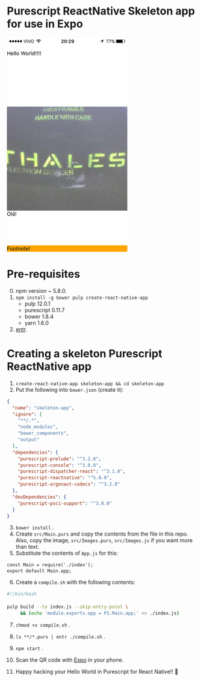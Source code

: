 # Purescript ReactNative Skeleton app for use in Expo

![screenshot for iOS Expo](screenshot_ios_resized.jpg)

# Pre-requisites

0. npm version ~ 5.8.0.
1. `npm install -g bower pulp create-react-native-app`
   * pulp 12.0.1
   * purescript 0.11.7
   * bower 1.8.4
   * yarn 1.6.0
2. [entr](http://entrproject.org/).

# Creating a skeleton Purescript ReactNative app

1. `create-react-native-app skeleton-app && cd skeleton-app`
2. Put the following into `bower.json` (create it):
```json
{
  "name": "skeleton-app",
  "ignore": [
    "**/.*",
    "node_modules",
    "bower_components",
    "output"
  ],
  "dependencies": {
    "purescript-prelude": "^3.2.0",
    "purescript-console": "^3.0.0",
    "purescript-dispatcher-react": "^3.1.0",
    "purescript-reactnative": "^5.0.0",
    "purescript-argonaut-codecs": "^3.2.0"
  },
  "devDependencies": {
    "purescript-psci-support": "^3.0.0"
  }
}
```
3. `bower install` .
4. Create `src/Main.purs` and copy the contents from the file in this repo. Also, copy the image, `src/Images.purs`, `src/Images.js` if you want more than text.
5. Substitute the contents of `App.js` for this:

```node
const Main = require('./index');
export default Main.app;
```

6. Create a `compile.sh` with the following contents:

```bash
#!/bin/bash

pulp build --to index.js --skip-entry-point \
     && (echo 'module.exports.app = PS.Main.app;' >> ./index.js)
```

7. `chmod +x compile.sh` .

8. `ls **/*.purs | entr ./compile.sh` .

9. `npm start` .
10. Scan the QR code with [Expo](https://expo.io/) in your phone.
11. Happy hacking your Hello World in Purescript for React Native!! 🍺
